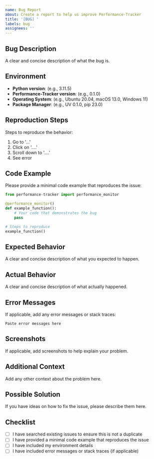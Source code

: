 ```yaml
---
name: Bug Report
about: Create a report to help us improve Performance-Tracker
title: '[BUG] '
labels: bug
assignees: ''
---
```


## Bug Description

A clear and concise description of what the bug is.

## Environment

- **Python version**: (e.g., 3.11.5)
- **Performance-Tracker version**: (e.g., 0.1.0)
- **Operating System**: (e.g., Ubuntu 20.04, macOS 13.0, Windows 11)
- **Package Manager**: (e.g., UV 0.1.0, pip 23.0)

## Reproduction Steps

Steps to reproduce the behavior:

1. Go to '...'
2. Click on '....'
3. Scroll down to '....'
4. See error

## Code Example

Please provide a minimal code example that reproduces the issue:

```python
from performance-tracker import performance_monitor

@performance_monitor()
def example_function():
    # Your code that demonstrates the bug
    pass

# Steps to reproduce
example_function()
```

## Expected Behavior

A clear and concise description of what you expected to happen.

## Actual Behavior

A clear and concise description of what actually happened.

## Error Messages

If applicable, add any error messages or stack traces:

```
Paste error messages here
```

## Screenshots

If applicable, add screenshots to help explain your problem.

## Additional Context

Add any other context about the problem here.

## Possible Solution

If you have ideas on how to fix the issue, please describe them here.

## Checklist

- [ ] I have searched existing issues to ensure this is not a duplicate
- [ ] I have provided a minimal code example that reproduces the issue
- [ ] I have included my environment details
- [ ] I have included error messages or stack traces (if applicable)
